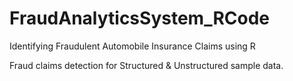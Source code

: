 # FraudAnalyticsSystem_RCode
Identifying Fraudulent Automobile Insurance Claims using R

Fraud claims detection for Structured & Unstructured sample data.
